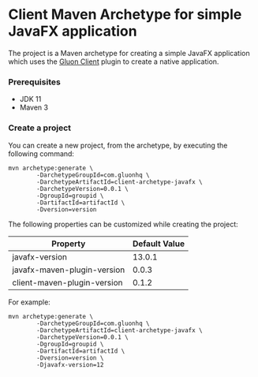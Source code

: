 # Client Maven Archetype for simple JavaFX application

The project is a Maven archetype for creating a simple JavaFX application
which uses the [Gluon Client](https://docs.gluonhq.com/client/) plugin to create a native application.

### Prerequisites

* JDK 11
* Maven 3

### Create a project

You can create a new project, from the archetype, by executing the following command:

```
mvn archetype:generate \
        -DarchetypeGroupId=com.gluonhq \
        -DarchetypeArtifactId=client-archetype-javafx \
        -DarchetypeVersion=0.0.1 \
        -DgroupId=groupid \
        -DartifactId=artifactId \
        -Dversion=version
```

The following properties can be customized while creating the project:

| Property                    | Default Value |
| --------------------------- | ------------- |
| javafx-version              | 13.0.1        |
| javafx-maven-plugin-version | 0.0.3         |
| client-maven-plugin-version | 0.1.2         |

For example:

```
mvn archetype:generate \
        -DarchetypeGroupId=com.gluonhq \
        -DarchetypeArtifactId=client-archetype-javafx \
        -DarchetypeVersion=0.0.1 \
        -DgroupId=groupid \
        -DartifactId=artifactId \
        -Dversion=version \
        -Djavafx-version=12
```
